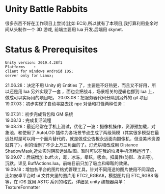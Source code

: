 # Unity Battle Rabbits
很多东西不好在工作项目上尝试(比如 ECS),所以就有了本项目,我打算利用业余时间从头制作一个 3D 游戏, 前端主要用 lua 开发.后端用 skynet.  
# Status & Prerequisites
```
Unity version: 2019.4.28f1
Platforms    : 
client for Windows Android IOS;  
server only for Linux;
```


21.06.28：决定不用 Unity 的 Entities 了，主要是不好热更，而且又不好用，所以还是用 lua 另外实现了一套 ，面也会把战斗，场景相关的逻辑也挪到 lua 上，做成可以实际用的项目吧。
20.03.08：把服务器代码分隔到另外的 git 项目
19.07.03：初步实现了自动寻路去找 npc 对话和打怪两种任务：    

19.07.31：初步完成背包和 GM 系统             
19.08.13：完成复活流程      
19.08.28：最近经常在手机上测试，优化了一波：摄像机操作，资源预加载，对象池，和使用了 AutoLOD 插件为各场景节点生成了两级简模（其实很多模型在最远处时是可以用一个面片替代的，就是做成公告板永远面向摄像机，但没美术资源就算了），树的话删了不少上万三角面的了。灯光烘培改成用 Distance ShadowMask,近处实时阴影远处贴图。暂时可以在我的垃圾手机流畅运行了。    
19.09.07：后端增加 buff:火，毒，冰冻，晕眩，吸血，扣属性(防御、攻击等)，沉默。详见 BuffActions.lua。前端目前只加了吸血和晕眩的效果。  
19.09.18：增加各平台的图片格式管理工具，针对不同用途的图片使用不同深度，比如安卓平台时 ui 文件夹里的图片用 ETC2_RGBA8，模型图片用 ETC_RGB8 等等，在 iOS 就用 ASTC 系列的格式。详细见 unity 编辑器菜单：TextureFormatter   
